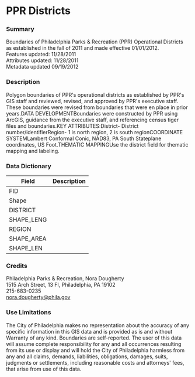 # PPR Districts

### Summary  

Boundaries of Philadelphia Parks & Recreation (PPR) Operational Districts as established in the fall of 2011 and made effective 01/01/2012.  
Features updated: 11/28/2011  
Attributes updated: 11/28/2011  
Metadata updated 09/19/2012  


### Description  

Polygon boundaries of PPR's operational districts as established by PPR's GIS staff and reviewed, revised, and approved by PPR's executive staff. These boundaries were revised from boundaries that were en place in prior years.DATA DEVELOPMENTBoundaries were constructed by PPR using ArcGIS, guidance from the executive staff, and referencing census tiger files and boundaries.KEY ATTRIBUTES:District- District number/identifierRegion- 1 is north region, 2 is south regionCOORDINATE SYSTEMLambert Conformal Conic, NAD83, PA South Stateplane coordinates, US Foot.THEMATIC MAPPINGUse the district field for thematic mapping and labeling.  

### Data Dictionary

| Field | Description  
| ----- | :----------:  
| FID |  
| Shape |  
| DISTRICT |  
| SHAPE_LENG |  
| REGION |  
| SHAPE_AREA |  
| SHAPE_LEN |  


### Credits  

Philadelphia Parks & Recreation, Nora Dougherty  
1515 Arch Street, 13 Fl, Philadelphia, PA  19102  
215-683-0235  
nora.dougherty@phila.gov  


### Use Limitations  

The City of Philadelphia makes no representation about the accuracy of any specific information in this GIS data and is provided as is and without Warranty of any kind.  Boundaries are self-reported.  The user of this data will assume complete responsibility for any and all occurrences resulting from its use or display and will hold the City of Philadelphia harmless from any and all claims, demands, liabilities, obligations, damages, suits, judgments or settlements, including reasonable costs and attorneys' fees, that arise from use of this data.